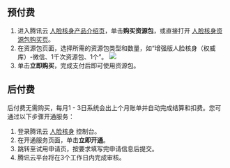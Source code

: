 ## 预付费

1. 进入腾讯云 [人脸核身产品介绍页](https://cloud.tencent.com/product/faceid)，单击**购买资源包**，或直接打开 [人脸核身资源包购买页](https://buy.cloud.tencent.com/iai_faceid)。
2. 在资源包页面，选择所需的资源包类型和数量，如“增强版人脸核身（权威库）-微信、1千次资源包、1个”。
![](https://main.qcloudimg.com/raw/432de625ad04af5bce2565720e74524a.png)
3. 单击**立即购买**，完成支付后即可使用资源包。

## 后付费

后付费无需购买，每月1 - 3日系统会出上个月账单并自动完成结算和扣费。您可通过以下步骤开通服务：
1. 登录腾讯云 [人脸核身](https://console.cloud.tencent.com/faceid) 控制台。
2. 在开通服务页面，单击**立即开通**。
3. 跳转至试用申请页，按要求填写完申请信息后提交。
4. 腾讯云平台将在3个工作日内完成审核。
